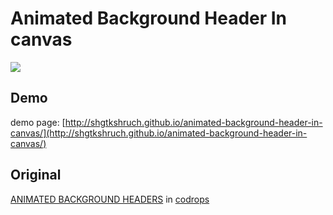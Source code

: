 # Animated Background Header In canvas

![](https://raw.githubusercontent.com/shgtkshruch/animated-background-header-in-canvas/master/screenshot.png)

## Demo
demo page: [http://shgtkshruch.github.io/animated-background-header-in-canvas/](http://shgtkshruch.github.io/animated-background-header-in-canvas/)

## Original
[ANIMATED BACKGROUND HEADERS](http://tympanus.net/codrops/2014/09/23/animated-background-headers/) in [codrops](http://tympanus.net/codrops/)
